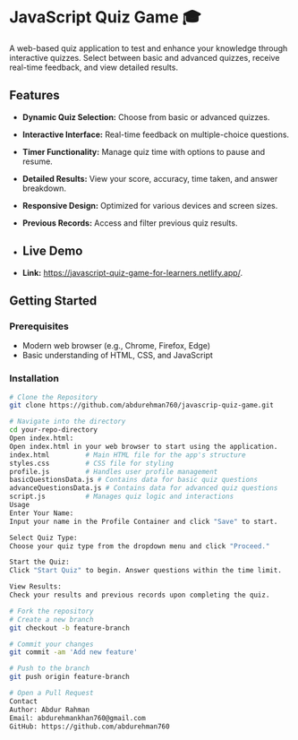 # JavaScript Quiz Game 🎓

A web-based quiz application to test and enhance your knowledge through interactive quizzes. Select between basic and advanced quizzes, receive real-time feedback, and view detailed results.

## Features

- **Dynamic Quiz Selection:** Choose from basic or advanced quizzes.
- **Interactive Interface:** Real-time feedback on multiple-choice questions.
- **Timer Functionality:** Manage quiz time with options to pause and resume.
- **Detailed Results:** View your score, accuracy, time taken, and answer breakdown.
- **Responsive Design:** Optimized for various devices and screen sizes.
- **Previous Records:** Access and filter previous quiz results.

- ## Live Demo
- **Link:** https://javascript-quiz-game-for-learners.netlify.app/.

## Getting Started

### Prerequisites

- Modern web browser (e.g., Chrome, Firefox, Edge)
- Basic understanding of HTML, CSS, and JavaScript

### Installation

```bash
# Clone the Repository
git clone https://github.com/abdurehman760/javascrip-quiz-game.git

# Navigate into the directory
cd your-repo-directory
Open index.html:
Open index.html in your web browser to start using the application.
index.html         # Main HTML file for the app's structure
styles.css         # CSS file for styling
profile.js         # Handles user profile management
basicQuestionsData.js # Contains data for basic quiz questions
advanceQuestionsData.js # Contains data for advanced quiz questions
script.js          # Manages quiz logic and interactions
Usage
Enter Your Name:
Input your name in the Profile Container and click "Save" to start.

Select Quiz Type:
Choose your quiz type from the dropdown menu and click "Proceed."

Start the Quiz:
Click "Start Quiz" to begin. Answer questions within the time limit.

View Results:
Check your results and previous records upon completing the quiz.

# Fork the repository
# Create a new branch
git checkout -b feature-branch

# Commit your changes
git commit -am 'Add new feature'

# Push to the branch
git push origin feature-branch

# Open a Pull Request
Contact
Author: Abdur Rahman
Email: abdurehmankhan760@gmail.com
GitHub: https://github.com/abdurehman760
